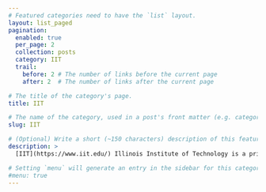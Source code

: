 ```yaml
---
# Featured categories need to have the `list` layout.
layout: list_paged
pagination: 
  enabled: true
  per_page: 2
  collection: posts
  category: IIT
  trail: 
    before: 2 # The number of links before the current page
    after: 2  # The number of links after the current page

# The title of the category's page.
title: IIT

# The name of the category, used in a post's front matter (e.g. category: <slug>).
slug: IIT

# (Optional) Write a short (~150 characters) description of this featured category.
description: >
  [IIT](https://www.iit.edu/) Illinois Institute of Technology is a private, technology-focused research university offering undergraduate and graduate degrees in engineering, science, architecture, business, design, human sciences, applied technology, and law.

# Setting `menu` will generate an entry in the sidebar for this category.
#menu: true
---
```

